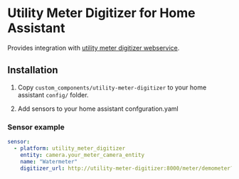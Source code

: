 # Utility Meter Digitizer for Home Assistant

Provides integration with [utility meter digitizer webservice](https://github.com/laurynas/utility-meter-digitizer).

## Installation

1. Copy `custom_components/utility-meter-digitizer` to your home assistant `config/` folder.

2. Add sensors to your home assistant confguration.yaml

### Sensor example
```yaml
sensor:
  - platform: utility_meter_digitizer
    entity: camera.your_meter_camera_entity
    name: "Watermeter"
    digitizer_url: http://utility-meter-digitizer:8000/meter/demometer?decimals=3&max_increase=0.1
```

